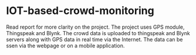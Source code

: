 # IOT-based-crowd-monitoring

Read report for more clarity on the project.
The project uses GPS module, Thingspeak and Blynk.
The crowd data is uploaded to thingspeak and Blynk servers along with GPS data in real time via the Internet.
The data can be ssen via the webpage or on a mobile application.
